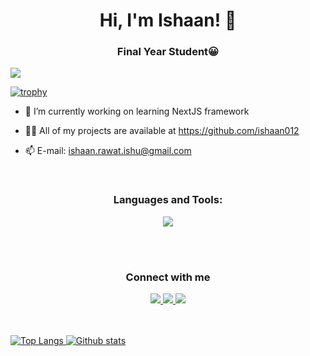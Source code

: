 <h1 align="center"> Hi, I'm Ishaan! 👋</h1>

<h3 align ="center">Final Year Student😀</h3>

![](https://visitor-badge.laobi.icu/badge?page_id=ishaan012.ishaan012)

[![trophy](https://github-profile-trophy.vercel.app/?username=ishaan012)](https://github.com/ryo-ma/github-profile-trophy)

 - 🔭 I’m currently working on learning NextJS framework 

 - 👨‍💻 All of my projects are available at https://github.com/ishaan012

 - 📫 E-mail: ishaan.rawat.ishu@gmail.com


<br>
<h3 align="center">Languages and Tools:</h3>
<p align="center">
<a href="https://skillicons.dev">
    <img src="https://skillicons.dev/icons?i=cpp,js,py,react,nextjs,nodejs,express,mongodb,mysql,django,bootstrap,tailwind" />
</a>
</p>

<br>
<br>

<h3 align="center">Connect with me</h3>
<p align="center">
<a href="https://www.linkedin.com/in/ishaan-rawat-b51b13230/" target="blank"><img src="https://skillicons.dev/icons?i=linkedin" </a>
<a href="https://www.instagram.com/_ishaanrawat?igsh=c2ZmNHQzMHp6OW4y" target="blank"><img src="https://skillicons.dev/icons?i=instagram" </a>
<a href="https://twitter.com/Ishaan_rawat12" target="blank"><img src="https://skillicons.dev/icons?i=twitter" </a>
</p>

<br><br>
![Top Langs](https://github-readme-stats.vercel.app/api/top-langs/?username=ishaan012&theme=tokyonight)
![Github stats](https://github-readme-stats.vercel.app/api?username=ishaan012&show_icons=true&theme=tokyonight)

